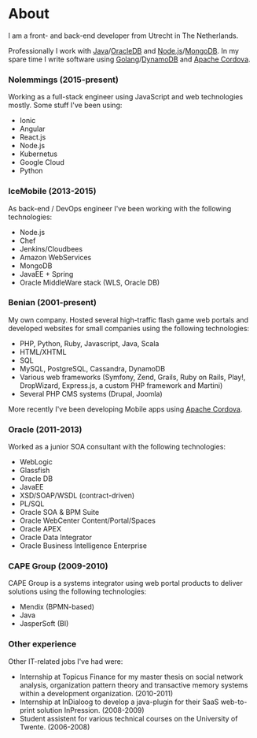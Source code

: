 # About
I am a front- and back-end developer from Utrecht in The Netherlands.

Professionally I work with [Java](https://www.java.com)/[OracleDB](http://www.oracle.com/us/products/database/overview/index.html) and [Node.js](http://nodejs.org/)/[MongoDB](http://www.mongodb.org/). In my spare time I write software using [Golang](http://golang.org/)/[DynamoDB](http://aws.amazon.com/dynamodb/) and [Apache Cordova](http://cordova.apache.org/).

### Nolemmings (2015-present)
Working as a full-stack engineer using JavaScript and web technologies mostly. Some stuff I've been using:

- Ionic
- Angular
- React.js
- Node.js
- Kubernetus
- Google Cloud
- Python

### IceMobile (2013-2015)
As back-end / DevOps engineer I've been working with the following technologies:

- Node.js
- Chef
- Jenkins/Cloudbees
- Amazon WebServices
- MongoDB
- JavaEE + Spring
- Oracle MiddleWare stack (WLS, Oracle DB)

### Benian (2001-present)
My own company. Hosted several high-traffic flash game web portals and developed websites for small companies using the following technologies:

- PHP, Python, Ruby, Javascript, Java, Scala
- HTML/XHTML
- SQL
- MySQL, PostgreSQL, Cassandra, DynamoDB
- Various web frameworks (Symfony, Zend, Grails, Ruby on Rails, Play!, DropWizard, Express.js, a custom PHP framework and Martini)
- Several PHP CMS systems (Drupal, Joomla)

More recently I've been developing Mobile apps using [Apache Cordova](http://cordova.apache.org/).

### Oracle (2011-2013)
Worked as a junior SOA consultant with the following technologies:

- WebLogic
- Glassfish
- Oracle DB
- JavaEE
- XSD/SOAP/WSDL (contract-driven)
- PL/SQL
- Oracle SOA & BPM Suite
- Oracle WebCenter Content/Portal/Spaces
- Oracle APEX
- Oracle Data Integrator
- Oracle Business Intelligence Enterprise

### CAPE Group (2009-2010)
CAPE Group is a systems integrator using web portal products to deliver solutions using the following technologies:

- Mendix (BPMN-based)
- Java
- JasperSoft (BI)

### Other experience
Other IT-related jobs I've had were:

- Internship at Topicus Finance for my master thesis on social network analysis, organization pattern theory and transactive memory systems within a development organization. (2010-2011)
- Internship at InDialoog to develop a java-plugin for their SaaS web-to-print solution InPression. (2008-2009)
- Student assistent for various technical courses on the University of Twente. (2006-2008)
